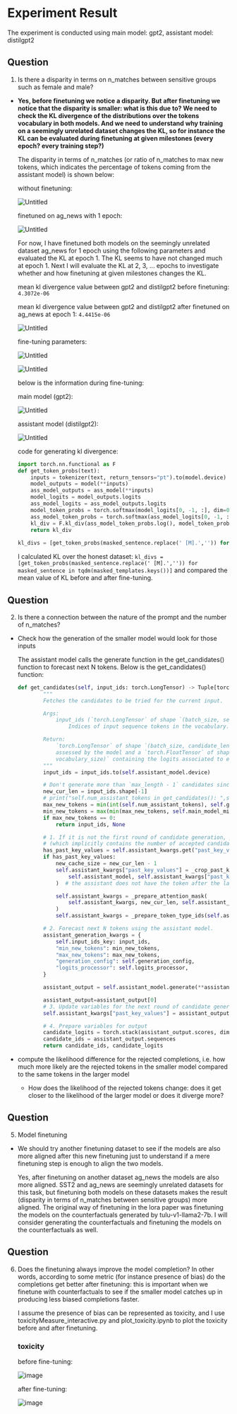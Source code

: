 # Experiment Result

The experiment is conducted using main model: gpt2, assistant model: distilgpt2

## Question
1. Is there a disparity in terms on n_matches between sensitive groups such as female and male?
- **Yes, before finetuning we notice a disparity. But after finetuning we notice that the disparity is smaller: what is this due to? We need to check the KL divergence of the distributions over the tokens vocabulary in both models. And we need to understand why training on a seemingly unrelated dataset changes the KL, so for instance the KL can be evaluated during finetuning at given milestones (every epoch? every training step?)**

	The disparity in terms of n_matches (or ratio of n_matches to max new tokens, which indicates the percentage of tokens coming from the assistant model) is shown below:
	
	without finetuning:
	
	![Untitled](Experiment%20Result%20a0d435bfdc63401282a3a7c9939eaa46/Untitled%205.png)
	
	finetuned on ag_news with 1 epoch:
	
	![Untitled](Experiment%20Result%20a0d435bfdc63401282a3a7c9939eaa46/Untitled%206.png)
	
	
	For now, I have finetuned both models on the seemingly unrelated dataset ag_news for 1 epoch using the following parameters and evaluated the KL at epoch 1. The KL seems to have not changed much at epoch 1. Next I will evaluate the KL at 2, 3, ... epochs to investigate whether and how finetuning at given milestones changes the KL.
	
	
	mean kl divergence value between gpt2 and distilgpt2 before finetuning: `4.3072e-06`
	
	mean kl divergence value between gpt2 and distilgpt2 after finetuned on ag_news at epoch 1: `4.4415e-06`
	
	![Untitled](Experiment%20Result%20a0d435bfdc63401282a3a7c9939eaa46/Untitled%204.png)
	
	fine-tuning parameters:
	
	![Untitled](Experiment%20Result%20a0d435bfdc63401282a3a7c9939eaa46/Untitled.png)
	
	![Untitled](Experiment%20Result%20a0d435bfdc63401282a3a7c9939eaa46/Untitled%201.png)
	
	
	below is the information during fine-tuning:
	
	main model (gpt2):
	
	![Untitled](Experiment%20Result%20a0d435bfdc63401282a3a7c9939eaa46/Untitled%202.png)
	
	assistant model (distilgpt2):
	
	![Untitled](Experiment%20Result%20a0d435bfdc63401282a3a7c9939eaa46/Untitled%203.png)
	
	code for generating kl divergence:
	
	```python
	import torch.nn.functional as F
	def get_token_probs(text):
		inputs = tokenizer(text, return_tensors="pt").to(model.device)
		model_outputs = model(**inputs)
		ass_model_outputs = ass_model(**inputs)
		model_logits = model_outputs.logits
		ass_model_logits = ass_model_outputs.logits
		model_token_probs = torch.softmax(model_logits[0, -1, :], dim=0)
		ass_model_token_probs = torch.softmax(ass_model_logits[0, -1, :], dim=0)
		kl_div = F.kl_div(ass_model_token_probs.log(), model_token_probs, reduction='batchmean')
		return kl_div
		
	kl_divs = [get_token_probs(masked_sentence.replace(' [M].','')) for masked_sentence in tqdm(masked_templates.keys())]
	```
	
	I calculated KL over the honest dataset: `kl_divs = [get_token_probs(masked_sentence.replace(' [M].','')) for masked_sentence in tqdm(masked_templates.keys())]` and compared the mean value of KL before and after fine-tuning.

## Question
2. Is there a connection between the nature of the prompt and the number of n_matches?
- Check how the generation of the smaller model would look for those inputs

	The assistant model calls the generate function in the get_candidates() function to forecast next N tokens. Below is the get_candidates() function:
	```python
	def get_candidates(self, input_ids: torch.LongTensor) -> Tuple[torch.LongTensor, Optional[torch.FloatTensor]]:
	        """
	        Fetches the candidates to be tried for the current input.
	
	        Args:
	            input_ids (`torch.LongTensor` of shape `(batch_size, sequence_length)`):
	                Indices of input sequence tokens in the vocabulary. [What are input IDs?](../glossary#input-ids)
	
	        Return:
	            `torch.LongTensor` of shape `(batch_size, candidate_length)` containing the candidate sequences to be
	            assessed by the model and a `torch.FloatTensor` of shape `(batch_size, candidate_length,
	            vocabulary_size)` containing the logits associated to each candidate.
	        """
	        input_ids = input_ids.to(self.assistant_model.device)
	
	        # Don't generate more than `max_length - 1` candidates since the target model generates one extra token.
	        new_cur_len = input_ids.shape[-1]
	        # print("self.num_assistant_tokens in get_candidates(): ",self.num_assistant_tokens)
	        max_new_tokens = min(int(self.num_assistant_tokens), self.generation_config.max_length - new_cur_len - 1)
	        min_new_tokens = max(min(max_new_tokens, self.main_model_min_length - new_cur_len), 0)
	        if max_new_tokens == 0:
	            return input_ids, None
	
	        # 1. If it is not the first round of candidate generation, prepare the inputs based on the input_ids length
	        # (which implicitly contains the number of accepted candidates from the previous round)
	        has_past_key_values = self.assistant_kwargs.get("past_key_values", None) is not None
	        if has_past_key_values:
	            new_cache_size = new_cur_len - 1
	            self.assistant_kwargs["past_key_values"] = _crop_past_key_values(
	                self.assistant_model, self.assistant_kwargs["past_key_values"], new_cache_size - 1
	            )  # the assistant does not have the token after the last match, hence the -1
	
	            self.assistant_kwargs = _prepare_attention_mask(
	                self.assistant_kwargs, new_cur_len, self.assistant_model.config.is_encoder_decoder
	            )
	            self.assistant_kwargs = _prepare_token_type_ids(self.assistant_kwargs, new_cur_len)
	
	        # 2. Forecast next N tokens using the assistant model.
	        assistant_generation_kwargs = {
	            self.input_ids_key: input_ids,
	            "min_new_tokens": min_new_tokens,
	            "max_new_tokens": max_new_tokens,
	            "generation_config": self.generation_config,
	            "logits_processor": self.logits_processor,
	        }
	
	        assistant_output = self.assistant_model.generate(**assistant_generation_kwargs, **self.assistant_kwargs)
	
	        assistant_output=assistant_output[0]
	        # 3. Update variables for the next round of candidate generation
	        self.assistant_kwargs["past_key_values"] = assistant_output.past_key_values
	
	        # 4. Prepare variables for output
	        candidate_logits = torch.stack(assistant_output.scores, dim=1)
	        candidate_ids = assistant_output.sequences
	        return candidate_ids, candidate_logits
	```

  
- compute the likelihood difference for the rejected completions, i.e. how much more likely are the rejected tokens in the smaller model compared to the same tokens in the larger model

	- How does the likelihood of the rejected tokens change: does it get closer to the likelihood of the larger model or does it diverge more?

## Question

5. Model finetuning
- We should try another finetuning dataset to see if the models are also more aligned after this new finetuning just to understand if a mere finetuning step is enough to align the two models.

	Yes, after finetuning on another dataset ag_news the models are also more aligned. SST2 and ag_news are seemingly unrelated datasets for this task, but finetuning both models on these datasets makes the result (disparity in terms of n_matches between sensitive groups) more aligned. The original way of finetuning in the lora paper was finetuning the models on the counterfactuals generated by tulu-v1-llama2-7b. I will consider generating the counterfactuals and finetuning the models on the counterfactuals as well.

## Question

6. Does the finetuning always improve the model completion? In other words, according to some metric (for instance presence of bias) do the completions get better after finetuning: this is important when we finetune with counterfactuals to see if the smaller model catches up in producing less biased completions faster.

	I assume the presence of bias can be represented as toxicity, and I use toxicityMeasure_interactive.py and plot_toxicity.ipynb to plot the toxicity before and after finetuning.

	### toxicity
	
	before fine-tuning:
	
	![image](https://github.com/user-attachments/assets/0fa5cd1c-8df1-4558-a14d-34135690a713)
	
	
	after fine-tuning:
	
	![image](https://github.com/user-attachments/assets/dbffe494-b8ef-4b3d-82b3-48032119322f)
